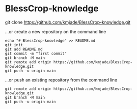 # BlessCrop-knowledge

git clone https://github.com/kmjade/BlessCrop-knowledge.git

…or create a new repository on the command line
```git
echo "# BlessCrop-knowledge" >> README.md
git init
git add README.md
git commit -m "first commit"
git branch -M main
git remote add origin https://github.com/kmjade/BlessCrop-knowledge.git
git push -u origin main
```

…or push an existing repository from the command line
```git
git remote add origin https://github.com/kmjade/BlessCrop-knowledge.git
git branch -M main
git push -u origin main
```
